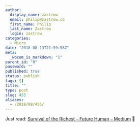 ```yaml
---
author:
  display_name: zastrow
  email: philip@zastrow.co
  first_name: Philip
  last_name: Zastrow
  login: zastrow
categories:
  - Micro
date: "2018-08-13T21:59:58Z"
meta:
  _wpcom_is_markdown: "1"
parent_id: "0"
password: ""
published: true
status: publish
tags: []
title: ""
type: post
slug: 455
aliases:
  - /2018/08/455/
---
```

<p>Just read: <a href="https://medium.com/s/futurehuman/survival-of-the-richest-9ef6cddd0cc1">Survival of the Richest – Future Human – Medium</a> 📰</p>
